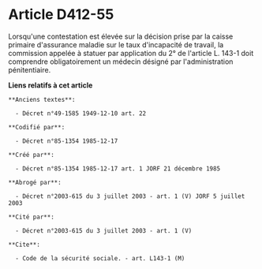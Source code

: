 # Article D412-55

Lorsqu'une contestation est élevée sur la décision prise par la caisse primaire d'assurance maladie sur le taux d'incapacité
de travail, la commission appelée à statuer par application du 2° de l'article L. 143-1 doit comprendre obligatoirement un
médecin désigné par l'administration pénitentiaire.

**Liens relatifs à cet article**

	**Anciens textes**:

	  - Décret n°49-1585 1949-12-10 art. 22

	**Codifié par**:

	  - Décret n°85-1354 1985-12-17

	**Créé par**:

	  - Décret n°85-1354 1985-12-17 art. 1 JORF 21 décembre 1985

	**Abrogé par**:

	  - Décret n°2003-615 du 3 juillet 2003 - art. 1 (V) JORF 5 juillet 2003

	**Cité par**:

	  - Décret n°2003-615 du 3 juillet 2003 - art. 1 (V)

	**Cite**:

	  - Code de la sécurité sociale. - art. L143-1 (M)
